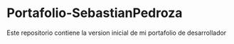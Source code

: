 # Portafolio-SebastianPedroza
Este repositorio contiene la version inicial de mi portafolio de desarrollador 

